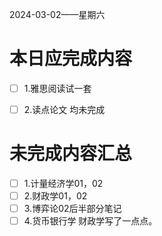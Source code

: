 2024-03-02——星期六
# 本日应完成内容

- [ ] 1.雅思阅读试一套
- [ ] 2.读点论文
均未完成


# 未完成内容汇总

- [ ] 1.计量经济学01，02
- [ ] 2.财政学01，02
- [ ] 3.博弈论02后半部分笔记
- [ ] 4.货币银行学
	财政学写了一点点。